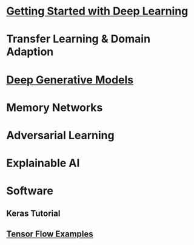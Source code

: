 # [Getting Started with Deep Learning](Getting_Started_with_DL.md)
# Transfer Learning & Domain Adaption
# [Deep Generative Models](DGM.md)
# Memory Networks
# Adversarial Learning
# Explainable AI
# Software
## Keras Tutorial
## [Tensor Flow Examples](https://github.com/dgarg-iitgn/TensorFlow-Examples/blob/master/README.md)
